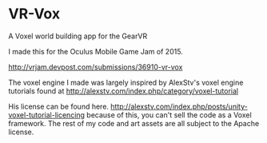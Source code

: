 # VR-Vox
A Voxel world building app for the GearVR

I made this for the Oculus Mobile Game Jam of 2015. 

http://vrjam.devpost.com/submissions/36910-vr-vox

The voxel engine I made was largely inspired by AlexStv's voxel engine tutorials found at http://alexstv.com/index.php/category/voxel-tutorial 

His license can be found here. http://alexstv.com/index.php/posts/unity-voxel-tutorial-licencing because of this, you can't sell the code as a Voxel framework. The rest of my code and art assets are all subject to the Apache license. 
